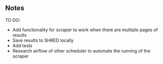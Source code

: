 ## Notes

TO DO:

* Add functionality for scraper to work when there are multiple pages of results
* Save results to SHRED locally
* Add tests
* Research airflow of other scheduler to automate the running of the scraper